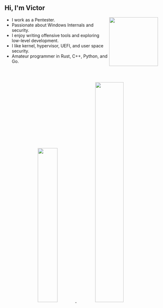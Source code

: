## Hi, I'm Victor

<img align="right" width="160" src="https://i.etsystatic.com/45893541/r/il/47b33c/6453954486/il_1080xN.6453954486_rfp9.jpg" />

- I work as a Pentester.
- Passionate about Windows Internals and security.
- I enjoy writing offensive tools and exploring low-level development.
- I like kernel, hypervisor, UEFI, and user space security.
- Amateur programmer in Rust, C++, Python, and Go.

<br>

##

<div align="center">
  <a href="https://github.com/joaoviictorti">
  <img width="36%" src="https://github-readme-stats.vercel.app/api/top-langs/?username=joaoviictorti&layout=compact&theme=tokyonight"/>
  <img width="43%" src="https://github-readme-stats.vercel.app/api?username=joaoviictorti&show_icons=true&theme=tokyonight"/>
</div>
